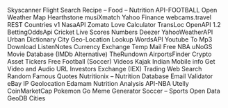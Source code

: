 Skyscanner Flight Search
Recipe – Food – Nutrition
API-FOOTBALL
Open Weather Map
Hearthstone
musiXmatch
Yahoo Finance
webcams.travel
REST Countries v1
NasaAPI
Zomato
Love Calculator
TransLoc OpenAPI 1.2
BettingOddsApi
Cricket Live Scores
Numbers
Deezer
YahooWeatherAPI
Urban Dictionary
City Geo-Location Lookup
WordsAPI
Youtube To Mp3 Download
ListenNotes
Currency Exchange
Temp Mail
Free NBA
uNoGS
Movie Database (IMDb Alternative)
TheRundown
AirportsFinder
Crypto Asset Tickers
Free Football (Soccer) Videos
Kajak
Indian Mobile info
Get Video and Audio URL
Investors Exchange (IEX) Trading
Web Search
Random Famous Quotes
Nutritionix – Nutrition Database
Email Validator
eBay
IP Geolocation
Edamam Nutrition Analysis
API-NBA
Utelly
CoinMarketCap
Pokemon Go
Meme Generator
Soccer – Sports Open Data
GeoDB Cities